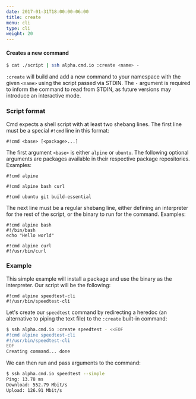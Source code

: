 ```yaml
---
date: 2017-01-31T18:00:00-06:00
title: create
menu: cli
type: cli
weight: 20
---
```

#### Creates a new command

```sh
$ cat ./script | ssh alpha.cmd.io :create <name> -
```

`:create` will build and add a new command to your namespace with the given
`<name>` using the script passed via STDIN. The `-` argument is required to
inform the command to read from STDIN, as future versions may introduce an
interactive mode.

### Script format

Cmd expects a shell script with at least two shebang lines. The first line
must be a special `#!cmd` line in this format:

```text
#!cmd <base> [<package>...]
```

The first argument `<base>` is either `alpine` or `ubuntu`. The following optional
arguments are packages available in their respective package repositories. Examples:

```text
#!cmd alpine
```

```text
#!cmd alpine bash curl
```

```text
#!cmd ubuntu git build-essential
```

The next line must be a regular shebang line, either defining an interpreter
for the rest of the script, or the binary to run for the command. Examples:

```text
#!cmd alpine bash
#!/bin/bash
echo "Hello world"
```

```text
#!cmd alpine curl
#!/usr/bin/curl
```

### Example
This simple example will install a package and use the binary as the interpreter. Our script will be the following:

```text
#!cmd alpine speedtest-cli
#!/usr/bin/speedtest-cli
```

Let's create our `speedtest` command by redirecting a heredoc (an alternative to piping the text file) to the `:create` built-in command:

```sh
$ ssh alpha.cmd.io :create speedtest - <<EOF
#!cmd alpine speedtest-cli
#!/usr/bin/speedtest-cli
EOF
Creating command... done
```

We can then run and pass arguments to the command:

```sh
$ ssh alpha.cmd.io speedtest --simple
Ping: 13.78 ms
Download: 552.79 Mbit/s
Upload: 126.91 Mbit/s
```
